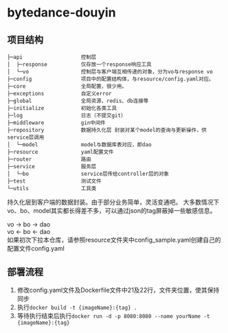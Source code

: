 # bytedance-douyin

## 项目结构
```
├─api                   控制层
│  ├─response           仅存放一个response响应工具
│  └─vo                 控制层与客户端互相传递的对象，分为vo与response vo
├─config                项目中的配置结构体，与resource/config.yaml对应。
├─core                  全局配置，很少用。
├─exceptions            自定义error
├─global                全局资源，redis、db连接等
├─initialize            初始化各类工具
├─log                   日志（不提交git）
├─middleware            gin中间件
├─repository            数据持久化层 封装对某个model的查询与更新操作，供service层调用
│  └─model              model与数据库表对应，即dao
├─resource              yaml配置文件
├─router                路由
├─service               服务层
│  └─bo                 service层传给controller层的对象
├─test                  测试文件
└─utils                 工具类
```
持久化层到客户端的数据封装。由于部分业务简单，灵活变通吧。
大多数情况下vo、bo、model其实都长得差不多，可以通过json的tag屏蔽掉一些敏感信息。

vo -> bo -> dao\
vo <- bo <- dao
\
如果初次下拉本仓库，请参照resource文件夹中config_sample.yaml创建自己的配置文件config.yaml
## 部署流程
1. 修改config.yaml文件及Dockerfile文件中21及22行，文件夹位置，使其保持同步
2. 执行`docker build -t {imageName}:{tag} .`
3. 等待执行结束后执行`docker run -d -p 8080:8080 --name yourName -t {imageName}:{tag}`